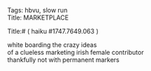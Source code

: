 Tags: hbvu, slow run  
Title: MARKETPLACE  
  
Title:# ( haiku #1747.7649.063 )  
  
white boarding the crazy ideas  
of a clueless marketing irish female contributor  
thankfully not with permanent markers  
